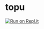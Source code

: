 # topu
[![Run on Repl.it](https://repl.it/badge/github/vodrotopu/topu)](https://repl.it/github/vodrotopu/topu)

